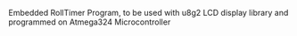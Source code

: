 Embedded RollTimer Program, to be used with u8g2 LCD display library and programmed on Atmega324 Microcontroller
